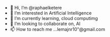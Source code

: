 - 👋 Hi, I’m @raphaelketere
- 👀 I’m interested in Artificial Intelligence 
- 🌱 I’m currently learning, cloud computimg
- 💞️ I’m looking to collaborate on, AI
- 📫 How to reach me ...lemajnr10"@gmail.com

<!---
raphaelketere/raphaelketere is a ✨ special ✨ repository because its `README.md` (this file) appears on your GitHub profile.
You can click the Preview link to take a look at your changes.
--->
